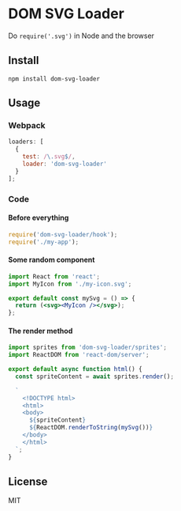 # DOM SVG Loader

Do `require('.svg')` in Node and the browser

## Install

```
npm install dom-svg-loader
```

## Usage

### Webpack

```javascript
loaders: [
  {
    test: /\.svg$/,
    loader: 'dom-svg-loader'
  }
];
```

### Code

#### Before everything

```javascript
require('dom-svg-loader/hook');
require('./my-app');
```

#### Some random component

```jsx
import React from 'react';
import MyIcon from './my-icon.svg';

export default const mySvg = () => {
  return (<svg><MyIcon /></svg>);
};
```

#### The render method

```javascript
import sprites from 'dom-svg-loader/sprites';
import ReactDOM from 'react-dom/server';

export default async function html() {
  const spriteContent = await sprites.render();

  `
    <!DOCTYPE html>
    <html>
    <body>
      ${spriteContent}
      ${ReactDOM.renderToString(mySvg())}
    </body>
    </html>
  `;
}
```

## License

MIT
